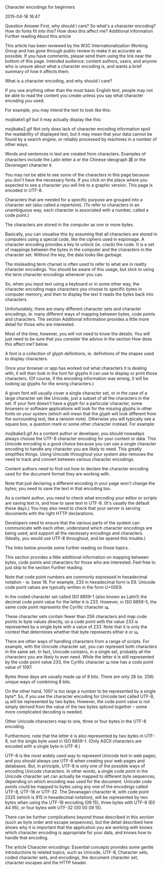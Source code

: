 Character encodings for beginners

2015-04-16 16:47
     
Question
Answer
First, why should I care?
So what's a character encoding?
How do fonts fit into this?
How does this affect me?
Additional information
Further reading
About this article

This article has been reviewed by the W3C Internationalization Working Group and has gone through public review to make it as accurate as possible. If you have comments, please send them using the link near the bottom of this page.
Intended audience: content authors, users, and anyone who is unsure about what a character encoding is, and wants a brief summary of how it affects them.

What is a character encoding, and why should I care?

If you use anything other than the most basic English text, people may not be able to read the content you create unless you say what character encoding you used.

For example, you may intend the text to look like this:

mojibake1.gif
but it may actually display like this:

mojibake2.gif
Not only does lack of character encoding information spoil the readability of displayed text, but it may mean that your data cannot be found by a search engine, or reliably processed by machines in a number of other ways.

Words and sentences in text are created from characters. Examples of characters include the Latin letter á or the Chinese ideograph 請 or the Devanagari character ह.

You may not be able to see some of the characters in this page because you don't have the necessary fonts. If you click on the place where you expected to see a character you will link to a graphic version. This page is encoded in UTF-8.

Characters that are needed for a specific purpose are grouped into a character set (also called a repertoire). (To refer to characters in an unambiguous way, each character is associated with a number, called a code point.)

The characters are stored in the computer as one or more bytes.

Basically, you can visualise this by assuming that all characters are stored in computers using a special code, like the ciphers used in espionage. A character encoding provides a key to unlock (ie. crack) the code. It is a set of mappings between the bytes in the computer and the characters in the character set. Without the key, the data looks like garbage.

The misleading term charset is often used to refer to what are in reality character encodings. You should be aware of this usage, but stick to using the term character encodings whenever you can.

So, when you input text using a keyboard or in some other way, the character encoding maps characters you choose to specific bytes in computer memory, and then to display the text it reads the bytes back into characters.

Unfortunately, there are many different character sets and character encodings, ie. many different ways of mapping between bytes, code points and characters. The section Additional information provides a little more detail for those who are interested.

Most of the time, however, you will not need to know the details. You will just need to be sure that you consider the advice in the section How does this affect me? below.

A font is a collection of glyph definitions, ie. definitions of the shapes used to display characters.

Once your browser or app has worked out what characters it is dealing with, it will then look in the font for glyphs it can use to display or print those characters. (Of course, if the encoding information was wrong, it will be looking up glyphs for the wrong characters.)

A given font will usually cover a single character set, or in the case of a large character set like Unicode, just a subset of all the characters in the set. If your font doesn't have a glyph for a particular character, some browsers or software applications will look for the missing glyphs in other fonts on your system (which will mean that the glyph will look different from the surrounding text, like a ransom note). Otherwise you will typically see a square box, a question mark or some other character instead. For example:

mojibake3.gif
As a content author or developer, you should nowadays always choose the UTF-8 character encoding for your content or data. This Unicode encoding is a good choice because you can use a single character encoding to handle any character you are likely to need. This greatly simplifies things. Using Unicode throughout your system also removes the need to track and convert between various character encodings.

Content authors need to find out how to declare the character encoding used for the document format they are working with.

Note that just declaring a different encoding in your page won't change the bytes; you need to save the text in that encoding too.

As a content author, you need to check what encoding your editor or scripts are saving text in, and how to save text in UTF-8. (It's usually the default these days.) You may also need to check that your server is serving documents with the right HTTP declarations.

Developers need to ensure that the various parts of the system can communicate with each other, understand which character encodings are being used, and support all the necessary encodings and characters. (Ideally, you would use UTF-8 throughout, and be spared this trouble.)

The links below provide some further reading on these topics.

This section provides a little additional information on mapping between bytes, code points and characters for those who are interested. Feel free to just skip to the section Further reading.

Note that code point numbers are commonly expressed in hexadecimal notation - ie. base 16. For example, 233 in hexadecimal form is E9. Unicode code point values are typically written in the form U+00E9.

In the coded character set called ISO 8859-1 (also known as Latin1) the decimal code point value for the letter é is 233. However, in ISO 8859-5, the same code point represents the Cyrillic character щ.

These character sets contain fewer than 256 characters and map code points to byte values directly, so a code point with the value 233 is represented by a single byte with a value of 233. Note that it is only the context that determines whether that byte represents either é or щ.

There are other ways of handling characters from a range of scripts. For example, with the Unicode character set, you can represent both characters in the same set. In fact, Unicode contains, in a single set, probably all the characters you are likely to ever need. While the letter é is still represented by the code point value 233, the Cyrillic character щ now has a code point value of 1097.

Bytes these days are usually made up of 8 bits. There are only 28 (ie. 256) unique ways of combining 8 bits.

On the other hand, 1097 is too large a number to be represented by a single byte*. So, if you use the character encoding for Unicode text called UTF-8, щ will be represented by two bytes. However, the code point value is not simply derived from the value of the two bytes spliced together – some more complicated decoding is needed.

Other Unicode characters map to one, three or four bytes in the UTF-8 encoding.

Furthermore, note that the letter é is also represented by two bytes in UTF-8, not the single byte used in ISO 8859-1. (Only ASCII characters are encoded with a single byte in UTF-8.)

UTF-8 is the most widely used way to represent Unicode text in web pages, and you should always use UTF-8 when creating your web pages and databases. But, in principle, UTF-8 is only one of the possible ways of encoding Unicode characters. In other words, a single code point in the Unicode character set can actually be mapped to different byte sequences, depending on which encoding was used for the document. Unicode code points could be mapped to bytes using any one of the encodings called UTF-8, UTF-16 or UTF-32. The Devanagari character क, with code point 2325 (which is 915 in hexadecimal notation), will be represented by two bytes when using the UTF-16 encoding (09 15), three bytes with UTF-8 (E0 A4 95), or four bytes with UTF-32 (00 00 09 15).

There can be further complications beyond those described in this section (such as byte order and escape sequences), but the detail described here shows why it is important that the application you are working with knows which character encoding is appropriate for your data, and knows how to handle that encoding.

The article Character encodings: Essential concepts provides some gentle introductions to related topics, such as Unicode, UTF-8, Character sets, coded character sets, and encodings, the document character set, character escapes and the HTTP header.